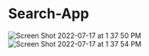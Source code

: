 # Search-App
![Screen Shot 2022-07-17 at 1 37 50 PM](https://user-images.githubusercontent.com/77747704/179417901-2167a81c-e7c1-4715-b718-8109d970e9f0.jpg)
![Screen Shot 2022-07-17 at 1 37 54 PM](https://user-images.githubusercontent.com/77747704/179417902-8390bd3e-d230-4cb7-a1ba-f4d281d9f37e.jpg)
